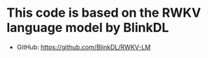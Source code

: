 # This code is based on the RWKV language model by BlinkDL
- GitHub: https://github.com/BlinkDL/RWKV-LM
